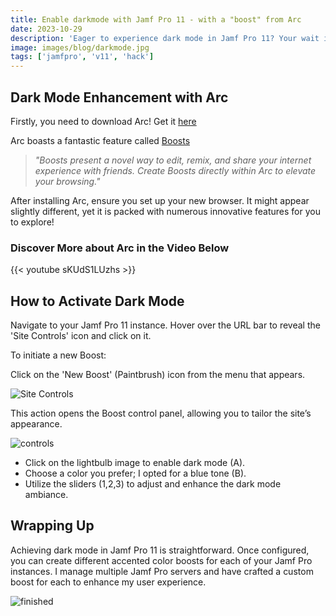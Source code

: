 ```yaml
---
title: Enable darkmode with Jamf Pro 11 - with a "boost" from Arc
date: 2023-10-29
description: 'Eager to experience dark mode in Jamf Pro 11? Your wait is over! Enhance your user experience with Arc and a whole lot more.'
image: images/blog/darkmode.jpg
tags: ['jamfpro', 'v11', 'hack']
---
```


## Dark Mode Enhancement with Arc

Firstly, you need to download Arc! Get it [here](https://arc.net)

Arc boasts a fantastic feature called [Boosts](https://arc.net/boosts)

>*"Boosts present a novel way to edit, remix, and share your internet experience with friends. Create Boosts directly within Arc to elevate your browsing."*

After installing Arc, ensure you set up your new browser. It might appear slightly different, yet it is packed with numerous innovative features for you to explore!

### Discover More about Arc in the Video Below

{{< youtube sKUdS1LUzhs >}}

## How to Activate Dark Mode

Navigate to your Jamf Pro 11 instance. Hover over the URL bar to reveal the 'Site Controls' icon and click on it.

To initiate a new Boost:

Click on the 'New Boost' (Paintbrush) icon from the menu that appears.

![Site Controls](https://share.cleanshot.com/y0ydSF6J+)

This action opens the Boost control panel, allowing you to tailor the site’s appearance.

![controls](https://blog.motionbug.com/images/blog/boostdark.jpg)

- Click on the lightbulb image to enable dark mode (A).
- Choose a color you prefer; I opted for a blue tone (B).
- Utilize the sliders (1,2,3) to adjust and enhance the dark mode ambiance.

## Wrapping Up

Achieving dark mode in Jamf Pro 11 is straightforward. Once configured, you can create different accented color boosts for each of your Jamf Pro instances. I manage multiple Jamf Pro servers and have crafted a custom boost for each to enhance my user experience.

![finished](https://blog.motionbug.com/images/blog/darkmode.jpg)

